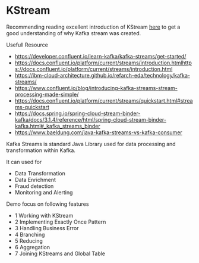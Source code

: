# KStream

Recommending reading excellent introduction of KStream [here](https://www.confluent.io/blog/introducing-kafka-streams-stream-processing-made-simple/) to get a good understanding of why Kafka stream was created.

Usefull Resource

- https://developer.confluent.io/learn-kafka/kafka-streams/get-started/
- https://docs.confluent.io/platform/current/streams/introduction.htmlhttps://docs.confluent.io/platform/current/streams/introduction.html
- https://ibm-cloud-architecture.github.io/refarch-eda/technology/kafka-streams/
- https://www.confluent.io/blog/introducing-kafka-streams-stream-processing-made-simple/
- https://docs.confluent.io/platform/current/streams/quickstart.html#streams-quickstart
- https://docs.spring.io/spring-cloud-stream-binder-kafka/docs/3.1.4/reference/html/spring-cloud-stream-binder-kafka.html#_kafka_streams_binder
- https://www.baeldung.com/java-kafka-streams-vs-kafka-consumer

Kafka Streams is standard Java Library used for data processing and transformation within Kafka. 

It can used for
- Data Transformation
- Data Enrichment
- Fraud detection
- Monitoring and Alerting

Demo focus on following features
- 1 Working with KStream
- 2 Implementing Exactly Once Pattern
- 3 Handling Business Error
- 4 Branching
- 5 Reducing
- 6 Aggregation
- 7 Joining KStreams and Global Table